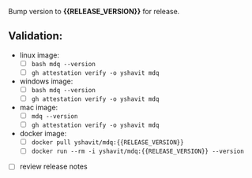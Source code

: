 Bump version to **{{RELEASE_VERSION}}** for release.

## Validation:

- linux image:
  - [ ] `bash mdq --version`
  - [ ] `gh attestation verify -o yshavit mdq`

- windows image:
    - [ ] `bash mdq --version`
    - [ ] `gh attestation verify -o yshavit mdq`

- mac image:
    - [ ] `mdq --version`
    - [ ] `gh attestation verify -o yshavit mdq`

- docker image:
    - [ ] `docker pull yshavit/mdq:{{RELEASE_VERSION}}`
    - [ ] `docker run --rm -i yshavit/mdq:{{RELEASE_VERSION}} --version`

- [ ] review release notes
 
